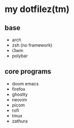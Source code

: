 # my dotfilez(tm)

## base
- arch
- zsh (no framework)
- i3wm
- polybar

## core programs
- doom emacs
- firefox
- ghostty
- neovim
- picom
- rofi
- tmux
- zathura
